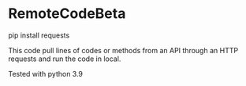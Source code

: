 # RemoteCodeBeta

pip install requests


This code pull lines of codes or methods from an API through an HTTP requests and run the code in local.

Tested with python 3.9
